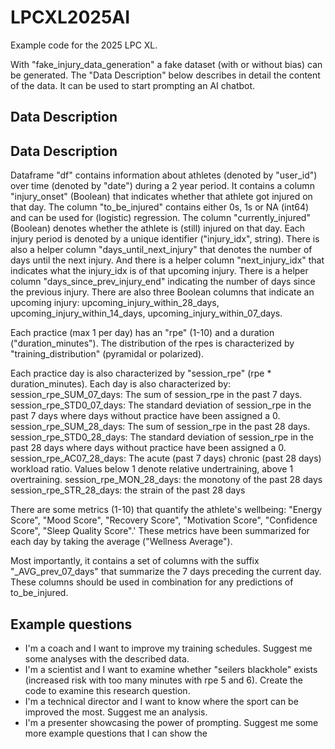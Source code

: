 # LPCXL2025AI
Example code for the 2025 LPC XL.

With "fake_injury_data_generation" a fake dataset (with or without bias) can be generated.
The "Data Description" below describes in detail the content of the data.
It can be used to start prompting an AI chatbot.

## Data Description
## Data Description
Dataframe "df" contains information about athletes (denoted by "user_id") over time (denoted by "date") during a 2 year period.
It contains a column "injury_onset" (Boolean) that indicates whether that athlete got injured on that day.
The column "to_be_injured" contains either 0s, 1s or NA (int64) and can be used for (logistic) regression.
The column "currently_injured" (Boolean) denotes whether the athlete is (still) injured on that day.
Each injury period is denoted by a unique identifier ("injury_idx", string).
There is also a helper column "days_until_next_injury" that denotes the number of days until the next injury.
And there is a helper column "next_injury_idx" that indicates what the injury_idx is of that upcoming injury.
There is a helper column "days_since_prev_injury_end" indicating the number of days since the previous injury.
There are also three Boolean columns that indicate an upcoming injury: upcoming_injury_within_28_days, upcoming_injury_within_14_days, upcoming_injury_within_07_days.

Each practice (max 1 per day) has an "rpe" (1-10) and a duration ("duration_minutes").
The distribution of the rpes is characterized by "training_distribution" (pyramidal or polarized).

Each practice day is also characterized by "session_rpe" (rpe * duration_minutes).
Each day is also characterized by:
     session_rpe_SUM_07_days: The sum of session_rpe in the past 7 days.
     session_rpe_STD0_07_days: The standard deviation of session_rpe in the past 7 days where days without practice have been assigned a 0.
     session_rpe_SUM_28_days: The sum of session_rpe in the past 28 days.
     session_rpe_STD0_28_days: The standard deviation of session_rpe in the past 28 days where days without practice have been assigned a 0.
     session_rpe_AC07_28_days: The acute (past 7 days) chronic (past 28 days) workload ratio. Values below 1 denote relative undertraining, above 1 overtraining.
     session_rpe_MON_28_days: the monotony of the past 28 days
     session_rpe_STR_28_days: the strain of the past 28 days

There are some metrics (1-10) that quantify the athlete's wellbeing: "Energy Score",	"Mood Score", "Recovery Score", "Motivation Score", "Confidence Score", "Sleep Quality Score".'
These metrics have been summarized for each day by taking the average ("Wellness Average").

Most importantly, it contains a set of columns with the suffix "_AVG_prev_07_days" that summarize the 7 days preceding the current day.
These columns should be used in combination for any predictions of to_be_injured.

## Example questions
- I'm a coach and I want to improve my training schedules. Suggest me some analyses with the described data.
- I'm a scientist and I want to examine whether "seilers blackhole" exists (increased risk with too many minutes with rpe 5 and 6). Create the code to examine this research question.
- I'm a technical director and I want to know where the sport can be improved the most. Suggest me an analysis.
- I'm a presenter showcasing the power of prompting. Suggest me some more example questions that I can show the